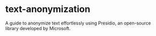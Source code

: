 # text-anonymization
A guide to anonymize text effortlessly using Presidio, an open-source library developed by Microsoft.
